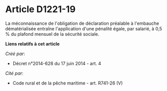 # Article D1221-19

La  méconnaissance de l'obligation de déclaration préalable à l'embauche  dématérialisée entraîne l'application d'une
pénalité égale, par salarié,  à 0,5 % du plafond mensuel de la sécurité sociale.

**Liens relatifs à cet article**

_Créé par_:

  - Décret n°2014-628 du 17 juin 2014 - art. 4

_Cité par_:

  - Code rural et de la pêche maritime - art. R741-26 (V)
